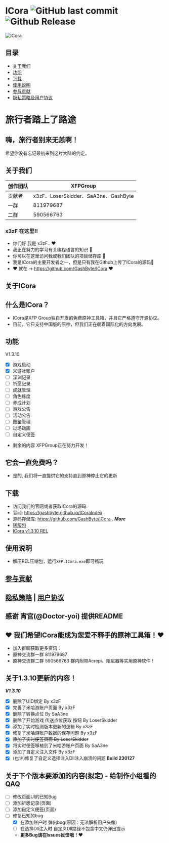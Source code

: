 # **ICora** ![GitHub last commit](https://img.shields.io/github/last-commit/GashByte/ICora) ![Github Release](https://img.shields.io/github/downloads/GashByte/ICora/ICoraV1.3.10/total) 

![ICora](https://socialify.git.ci/GashByte/ICora/image?description=1&descriptionEditable=%E5%8E%9F%E7%A5%9E%E5%B7%A5%E5%85%B7%E7%AE%B1%20%7C%20XFP.ICora&forks=1&language=1&name=1&pattern=Overlapping%20Hexagons&stargazers=1&theme=Auto)

## 目录

- [关于我们](#关于我们)
- [功能](#功能)
- [下载](#下载)
- [使用说明](#使用说明)
- [参与贡献](#参与贡献)
- [隐私策略及用户协议](#隐私策略--用户协议)

# 旅行者踏上了路途

## 嗨，旅行者别来无恙啊！
希望你没有忘记最初来到这片大陆的约定。

## 关于我们
|创作团队|XFPGroup|
|---|---
|贡献者|x3zF、LoserSkidder、SaA3ne、GashByte|
|一群|811979687|
|二群|590566763|

### x3zF 在这里!!
- 你们好 我是 x3zF.. ❤
- 我正在努力的学习有关编程语言的知识 👀
- 你可以在这里访问我或我们团队的项目储存库 🎁
- 我是ICora的主要开发者之一，但是只有我在Github上传了ICora的源码🎄
- ❤ 就在 -> https://github.com/GashByte/ICora ❤

## 关于ICora
## 什么是ICora？
- ICora是XFP Group独自开发的免费原神工具箱，并且它严格遵守开源协议。
- 目前，它只支持中国版的原神，但我们正在朝着国际化的方向发展。
## 功能
V1.3.10
- [x] 游戏启动
- [x] 米游社账户
- [ ] 深渊记录
- [ ] 祈愿记录
- [ ] 成就管理
- [ ] 角色练度
- [ ] 养成计划
- [ ] 游戏公告
- [ ] 活动公告
- [ ] 图鉴管理
- [ ] 过场动画
- [ ] 自定义便签
- 剩余的内容 XFPGroup正在努力开发！

## 它会一直免费吗？
- 是的, 我们将一直提供它的支持直到原神停止它的更新
## 下载
- 访问我们的官网或者获取ICora的源码.
- 官网: https://gashbyte.github.io/ICoraIndex .
- 源码存储库: https://github.com/GashByte/ICora .
***More***
- [转服包](https://github.com/GashByte/ICora/releases/download/%E8%BD%AC%E6%9C%8D%E5%8C%85/default.zip)
- [ICora v1.3.10 REL](https://github.com/GashByte/ICora/releases/download/ICoraV1.3.10/ICoraV1.3.10Release.zip)
## 使用说明
 
- 解压REL压缩包，运行```XFP.ICora.exe```即可畅玩


## [参与贡献](/CONTRIBUTING.md)

## [隐私策略](/PrivacyPolicy.md) | [用户协议](/UserUseArgeement.md)

**感谢 宵宫(@Doctor-yoi) 提供README**
---

## ❤ 我们希望ICora能成为您爱不释手的原神工具箱！❤
- 加入群聊获取更多资讯：
- 原神交流群一群 811979687
- 原神交流群二群 590566763
群内附带Acrepi、阻尼器等实用原神软件！

## 关于1.3.10更新的内容！
***V1.3.10***
- [x] 删除了UID绑定 By x3zF
- [x] 完善了米哈游账户页面 By x3zF
- [x] 删除了转换点位 By SaA3ne
- [x] 删除了开始游戏 传送点位获取 按钮 By LoserSkidder
- [x] 添加了实时检测版本更新的逻辑 By x3zF
- [x] 修复了米哈游账户数据的保存问题 By x3zF
- [x] ~~添加了实时便签页面 By LoserSkidder~~
- [x] 将实时便签移植到了米哈游账户页面 By SaA3ne
- [x] 添加了自定义注入文件 By x3zF
- [x] (也许)修复了自定义选择注入Dll注入崩溃的问题
**Build 230127**

## 关于下个版本要添加的内容(拟定) - 给制作小组看的QAQ
- [ ] 修改页面UI的已知Bug
- [ ] 添加祈愿记录(页面)
- [ ] 添加自定义便签(页面)
- [ ] 修复已知的bug
   - [x] 在添加账户时 弹出bug(原因：无法解析用户头像)
   - [ ] 在选择Dll注入时 自定义Dll路径不包含中文仍弹出提示
   - **更多Bug请在Issues反馈哦！❤**
